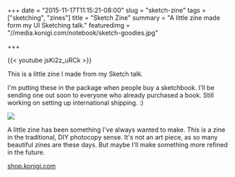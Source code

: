 +++
date = "2015-11-17T11:15:21-08:00"
slug = "sketch-zine"
tags = ["sketching", "zines"]
title = "Sketch Zine"
summary = "A little zine made form my UI Sketching talk."
featuredimg = "//media.konigi.com/notebook/sketch-goodies.jpg"

+++

<div class="video">{{< youtube jsKi2z_uRCk >}}</div>

This is a little zine I made from my Sketch talk.

I'm putting these in the package when people buy a sketchbook. I'll be sending one out soon to everyone who already purchased a book. Still working on setting up international shipping. :)

<a href="http://shop.konigi.com"><img src="//media.konigi.com/notebook/sketch-goodies.jpg" /></a>

A little zine has been something I've always wanted to make. This is a zine in the traditional, DIY photocopy sense. It's not an art piece, as so many beautiful zines are these days. But maybe I'll make something more refined in the future.

<a class="button is-info" href="http://shop.konigi.com">shop.konigi.com</a>
